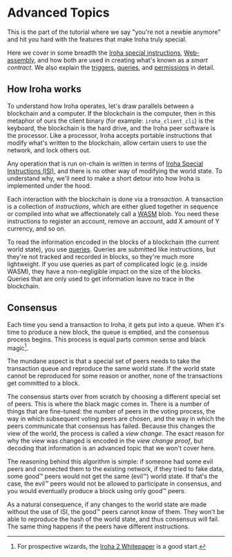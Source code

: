 # Advanced Topics

This is the part of the tutorial where we say "you're not a newbie anymore"
and hit you hard with the features that make Iroha truly special.

Here we cover in some breadth the [Iroha special instructions](./isi.md),
[Web-assembly](./wasm.md), and how both are used in creating what's known
as a _smart contract_. We also explain the [triggers](./triggers.md),
[queries](./queries.md), and [permissions](./permissions.md) in detail.

## How Iroha works

To understand how Iroha operates, let's draw parallels between a blockchain
and a computer. If the blockchain is the computer, then in this metaphor of
ours the client binary (for example: `iroha_client_cli`) is the keyboard,
the blockchain is the hard drive, and the Iroha peer software is the
processor. Like a processor, Iroha accepts portable instructions that
modify what's written to the blockchain, allow certain users to use the
network, and lock others out.

Any operation that is run on-chain is written in terms of
[Iroha Special Instructions (ISI)](./isi.md), and there is no other way of
modifying the world state. To understand why, we'll need to make a short
detour into how Iroha is implemented under the hood.

Each interaction with the blockchain is done via a _transaction_. A
transaction is a collection of _instructions_, which are either glued
together in sequence or compiled into what we affectionately call a
[WASM](wasm.md) blob. You need these instructions to register an account,
remove an account, add X amount of Y currency, and so on.

To read the information encoded in the blocks of a blockchain (the current
world state), you use [queries](./queries.md). Queries are submitted like
instructions, but they're not tracked and recorded in blocks, so they're
much more lightweight. If you use queries as part of complicated logic
(e.g. inside WASM), they have a non-negligible impact on the size of the
blocks. Queries that are only used to get information leave no trace in the
blockchain.

## Consensus

Each time you send a transaction to Iroha, it gets put into a queue. When
it's time to produce a new block, the queue is emptied, and the consensus
process begins. This process is equal parts common sense and black
magic[^1].

The mundane aspect is that a special set of peers needs to take the
transaction queue and reproduce the same world state. If the world state
cannot be reproduced for some reason or another, none of the transactions
get committed to a block.

The consensus starts over from scratch by choosing a different special set
of peers. This is where the black magic comes in. There is a number of
things that are fine-tuned: the number of peers in the voting process, the
way in which subsequent voting peers are chosen, and the way in which the
peers communicate that consensus has failed. Because this changes the view
of the world, the process is called a _view change_. The exact reason for
why the view was changed is encoded in the _view change proof_, but
decoding that information is an advanced topic that we won't cover here.

The reasoning behind this algorithm is simple: if someone had some evil
peers and connected them to the existing network, if they tried to fake
data, some good™ peers would not get the same (evil™) world state. If
that's the case, the evil™ peers would not be allowed to participate in
consensus, and you would eventually produce a block using only good™ peers.

As a natural consequence, if any changes to the world state are made
without the use of ISI, the good™ peers cannot know of them. They won't be
able to reproduce the hash of the world state, and thus consensus will
fail. The same thing happens if the peers have different instructions.

[^1]:
    For prospective wizards, the
    [Iroha 2 Whitepaper](https://github.com/hyperledger/iroha/blob/iroha2-dev/docs/source/iroha_2_whitepaper.md)
    is a good start.
